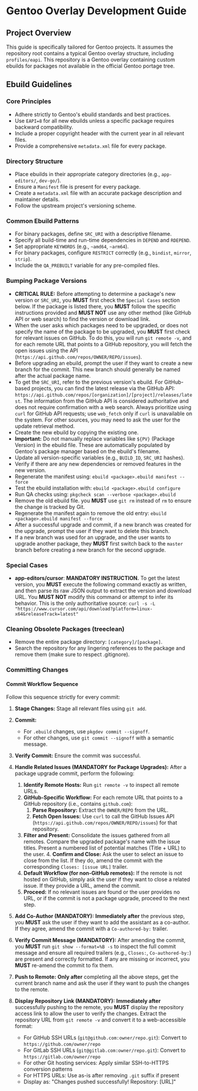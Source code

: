 # Gentoo Overlay Development Guide

## Project Overview
This guide is specifically tailored for Gentoo projects. It assumes the repository root contains a typical Gentoo overlay structure, including `profiles/eapi`.
This repository is a Gentoo overlay containing custom ebuilds for packages not available in the official Gentoo portage tree.

## Ebuild Guidelines

### Core Principles
- Adhere strictly to Gentoo's ebuild standards and best practices.
- Use `EAPI=8` for all new ebuilds unless a specific package requires backward compatibility.
- Include a proper copyright header with the current year in all relevant files.
- Provide a comprehensive `metadata.xml` file for every package.

### Directory Structure
- Place ebuilds in their appropriate category directories (e.g., `app-editors/`, `dev-go/`).
- Ensure a `Manifest` file is present for every package.
- Create a `metadata.xml` file with an accurate package description and maintainer details.
- Follow the upstream project's versioning scheme.

### Common Ebuild Patterns
- For binary packages, define `SRC_URI` with a descriptive filename.
- Specify all build-time and run-time dependencies in `DEPEND` and `RDEPEND`.
- Set appropriate `KEYWORDS` (e.g., `~amd64`, `~arm64`).
- For binary packages, configure `RESTRICT` correctly (e.g., `bindist`, `mirror`, `strip`).
- Include the `QA_PREBUILT` variable for any pre-compiled files.

### Bumping Package Versions
- **CRITICAL RULE:** Before attempting to determine a package's new version or `SRC_URI`, you **MUST** first check the `Special Cases` section below. If the package is listed there, you **MUST** follow the specific instructions provided and **MUST NOT** use any other method (like GitHub API or web search) to find the version or download link.
- When the user asks which packages need to be upgraded, or does not specify the name of the package to be upgraded, you **MUST** first check for relevant issues on GitHub. To do this, you will run `git remote -v`, and for each remote URL that points to a GitHub repository, you will fetch the open issues using the API (`https://api.github.com/repos/OWNER/REPO/issues`).
- Before upgrading an ebuild, prompt the user if they want to create a new branch for the commit. This new branch should generally be named after the actual package name.
- To get the `SRC_URI`, refer to the previous version's ebuild. For GitHub-based projects, you can find the latest release via the GitHub API: `https://api.github.com/repos/[organization]/[project]/releases/latest`. The information from the GitHub API is considered authoritative and does not require confirmation with a web search. Always prioritize using `curl` for GitHub API requests; use `web_fetch` only if `curl` is unavailable on the system. For other sources, you may need to ask the user for the update retrieval method.
- Create the new ebuild by copying the existing one.
- **Important:** Do not manually replace variables like `${PV}` (Package Version) in the ebuild file. These are automatically populated by Gentoo's package manager based on the ebuild's filename.
- Update all version-specific variables (e.g., `BUILD_ID`, `SRC_URI` hashes).
- Verify if there are any new dependencies or removed features in the new version.
- Regenerate the manifest using: `ebuild <package>.ebuild manifest --force`
- Test the ebuild installation with: `ebuild <package>.ebuild configure`
- Run QA checks using: `pkgcheck scan --verbose <package>.ebuild`
- Remove the old ebuild file. you **MUST** use `git rm` instead of `rm` to ensure the change is tracked by Git.
- Regenerate the manifest again to remove the old entry: `ebuild <package>.ebuild manifest --force`
- After a successful upgrade and commit, if a new branch was created for the upgrade, prompt the user if they want to delete this branch.
- If a new branch was used for an upgrade, and the user wants to upgrade another package, they **MUST** first switch back to the `master` branch before creating a new branch for the second upgrade.

### Special Cases
- **app-editors/cursor**: **MANDATORY INSTRUCTION.** To get the latest version, you **MUST** execute the following command exactly as written, and then parse its raw JSON output to extract the version and download URL. You **MUST NOT** modify this command or attempt to infer its behavior. This is the only authoritative source: `curl -s -L "https://www.cursor.com/api/download?platform=linux-x64&releaseTrack=latest"`

### Cleaning Obsolete Packages (treeclean)
- Remove the entire package directory: `[category]/[package]`.
- Search the repository for any lingering references to the package and remove them (make sure to respect .gitignore).

### Committing Changes



#### Commit Workflow Sequence

Follow this sequence strictly for every commit:

1.  **Stage Changes:** Stage all relevant files using `git add`.
2.  **Commit:**
    *   For `.ebuild` changes, use `pkgdev commit --signoff`.
    *   For other changes, use `git commit --signoff` with a semantic message.
3.  **Verify Commit:** Ensure the commit was successful.
4.  **Handle Related Issues (MANDATORY for Package Upgrades):** After a package upgrade commit, perform the following:

    1. **Identify Remote Hosts:** Run `git remote -v` to inspect all remote URLs.
    2. **GitHub-Specific Workflow:** For each remote URL that points to a GitHub repository (i.e., contains `github.com`):
        1. **Parse Repository:** Extract the `OWNER/REPO` from the URL.
        2. **Fetch Open Issues:** Use `curl` to call the GitHub Issues API (`https://api.github.com/repos/OWNER/REPO/issues`) for that repository.
    3. **Filter and Present:** Consolidate the issues gathered from all remotes. Compare the upgraded package's name with the issue titles. Present a numbered list of potential matches (Title + URL) to the user.
        4. **Confirm and Close:** Ask the user to select an issue to close from the list. If they do, amend the commit with the corresponding `Closes: [issue URL]` trailer.
    3. **Default Workflow (for non-GitHub remotes):** If the remote is not hosted on GitHub, simply ask the user if they want to close a related issue. If they provide a URL, amend the commit.
    4. **Proceed:** If no relevant issues are found or the user provides no URL, or if the commit is not a package upgrade, proceed to the next step.
5.  **Add Co-Author (MANDATORY):** **Immediately after** the previous step, you **MUST** ask the user if they want to add the assistant as a co-author. If they agree, amend the commit with a `Co-authored-by:` trailer.
6.  **Verify Commit Message (MANDATORY):** After amending the commit, you **MUST** run `git show --format=%B -s` to inspect the full commit message and ensure all required trailers (e.g., `Closes:`, `Co-authored-by:`) are present and correctly formatted. If any are missing or incorrect, you **MUST** re-amend the commit to fix them.
7.  **Push to Remote:** **Only after** completing all the above steps, get the current branch name and ask the user if they want to push the changes to the remote.
8.  **Display Repository Link (MANDATORY):** **Immediately after** successfully pushing to the remote, you **MUST** display the repository access link to allow the user to verify the changes. Extract the repository URL from `git remote -v` and convert it to a web-accessible format:
    - For GitHub SSH URLs (`git@github.com:owner/repo.git`): Convert to `https://github.com/owner/repo`
    - For GitLab SSH URLs (`git@gitlab.com:owner/repo.git`): Convert to `https://gitlab.com/owner/repo`
    - For other Git hosting services: Apply similar SSH-to-HTTPS conversion patterns
    - For HTTPS URLs: Use as-is after removing `.git` suffix if present
    - Display as: "Changes pushed successfully! Repository: [URL]"
